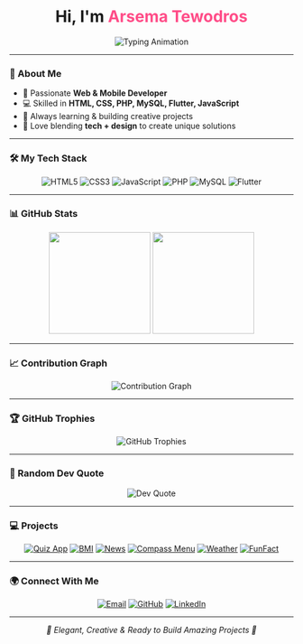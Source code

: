 <h1 align="center">
   Hi, I'm <span style="color:#ff4d88;">Arsema Tewodros</span> 
</h1>

<p align="center">
  <!-- Typing animation -->
  <img src="https://readme-typing-svg.herokuapp.com?font=Playfair+Display&size=28&pause=1000&color=FF4D88&center=true&vCenter=true&width=600&lines=Hi!+I+am+Arsema+Tewodros;I+Build+Web+%26+Mobile+Apps;Always+Learning+%26+Coding+🌸" alt="Typing Animation"/>
</p>

---

### 💫 About Me
- 🌸 Passionate **Web & Mobile Developer**  
- 💻 Skilled in **HTML, CSS, PHP, MySQL, Flutter, JavaScript**  
- 🚀 Always learning & building creative projects  
- 🎀 Love blending **tech + design** to create unique solutions  

---

### 🛠️ My Tech Stack
<p align="center">
  <img src="https://img.shields.io/badge/HTML5-FF4D88?style=for-the-badge&logo=html5&logoColor=white" alt="HTML5"/>
  <img src="https://img.shields.io/badge/CSS3-FF80AB?style=for-the-badge&logo=css3&logoColor=white" alt="CSS3"/>
  <img src="https://img.shields.io/badge/JavaScript-F06292?style=for-the-badge&logo=javascript&logoColor=white" alt="JavaScript"/>
  <img src="https://img.shields.io/badge/PHP-FF4D88?style=for-the-badge&logo=php&logoColor=white" alt="PHP"/>
  <img src="https://img.shields.io/badge/MySQL-FF80AB?style=for-the-badge&logo=mysql&logoColor=white" alt="MySQL"/>
  <img src="https://img.shields.io/badge/Flutter-F06292?style=for-the-badge&logo=flutter&logoColor=white" alt="Flutter"/>
</p>

---

### 📊 GitHub Stats
<p align="center">
  <img src="https://github-readme-stats.vercel.app/api?username=Arsema13&show_icons=true&theme=rose_pine&hide_border=true&title_color=ff4d88&icon_color=ff4d88" height="180px"/>
  <img src="https://streak-stats.demolab.com?user=Arsema13&theme=rose_pine&hide_border=true&ring=ff4d88&fire=ff4d88&currStreakLabel=ff4d88" height="180px"/>
</p>

---

### 📈 Contribution Graph
<p align="center">
  <img src="https://github-readme-activity-graph.vercel.app/graph?username=Arsema13&theme=rose_pine&hide_border=true&bg_color=1A1B27&line=ff4d88&point=ff80ab&area=true" alt="Contribution Graph"/>
</p>

---

### 🏆 GitHub Trophies
<p align="center">
  <img src="https://github-profile-trophy.vercel.app/?username=Arsema13&theme=rose_pine&no-frame=true&row=1&column=6" alt="GitHub Trophies"/>
</p>

---

### 💭 Random Dev Quote
<p align="center">
  <img src="https://quotes-github-readme.vercel.app/api?type=horizontal&theme=rose_pine" alt="Dev Quote"/>
</p>

---

### 💻 Projects
<p align="center">
  <a href="https://github.com/Arsema13/Quiz-App"><img src="https://img.shields.io/badge/Quiz-App-FF4D88?style=for-the-badge" alt="Quiz App"/></a>
  <a href="https://github.com/Arsema13/BMI-Calculator"><img src="https://img.shields.io/badge/BMI-Calculator-FF80AB?style=for-the-badge" alt="BMI"/></a>
  <a href="https://github.com/Arsema13/News-App"><img src="https://img.shields.io/badge/News-App-F06292?style=for-the-badge" alt="News"/></a>
  <a href="https://github.com/Arsema13/Compass-Menu-Website"><img src="https://img.shields.io/badge/Compass-Menu-Website-FF4D88?style=for-the-badge" alt="Compass Menu"/></a>
  <a href="https://github.com/Arsema13/Weather-App"><img src="https://img.shields.io/badge/Weather-App-FF80AB?style=for-the-badge" alt="Weather"/></a>
  <a href="https://github.com/Arsema13/FunFact-App"><img src="https://img.shields.io/badge/FunFact-App-F06292?style=for-the-badge" alt="FunFact"/></a>
</p>

---

### 🌍 Connect With Me
<p align="center">
  <a href="mailto:arsematewodros123@gmail.com"><img src="https://img.shields.io/badge/Email-FF4D88?style=for-the-badge&logo=gmail&logoColor=white" alt="Email"/></a>
  <a href="https://github.com/Arsema13"><img src="https://img.shields.io/badge/GitHub-FF4D88?style=for-the-badge&logo=github&logoColor=white" alt="GitHub"/></a>
  <a href="https://linkedin.com/in/your-link"><img src="https://img.shields.io/badge/LinkedIn-FF4D88?style=for-the-badge&logo=linkedin&logoColor=white" alt="LinkedIn"/></a>
</p>

---

<p align="center">
  <em>💖 Elegant, Creative & Ready to Build Amazing Projects 🌸</em>
</p>
